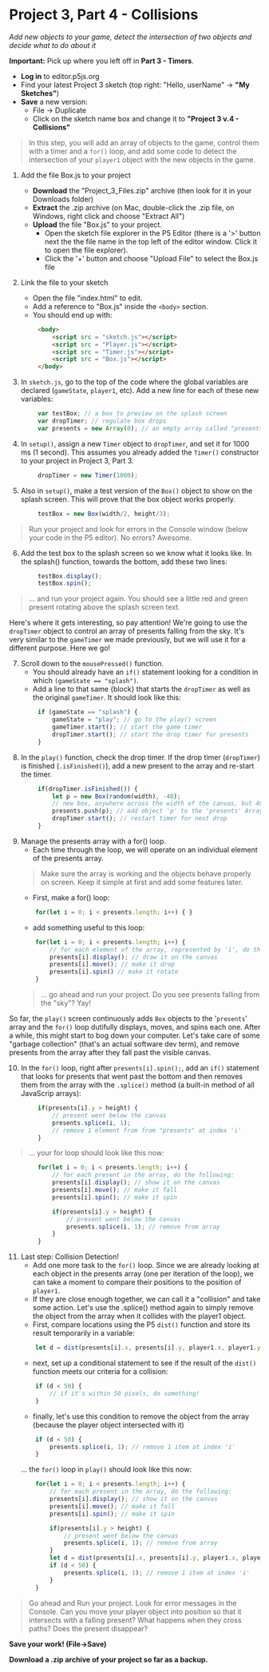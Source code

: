 <link href="../markdown.css" rel="stylesheet"></link> 

# Project 3, Part 4 - Collisions

*Add new objects to your game, detect the intersection of two objects and decide what to do about it*

**Important:** Pick up where you left off in **Part 3 - Timers**. 

* **Log in** to editor.p5js.org
* Find your latest Project 3 sketch (top right: "Hello, userName" -> **"My Sketches"**)
* **Save** a new version:
    * File -> Duplicate
    * Click on the sketch name box and change it to **"Project 3 v.4 - Collisions"**

> In this step, you will add an array of objects to the game, control them with a timer and a `for()` loop, and add some code to detect the intersection of your `player1` object with the new objects in the game.

1. Add the file Box.js to your project
    * **Download** the "Project_3_Files.zip" archive (then look for it in your Downloads folder)
    * **Extract** the .zip archive (on Mac, double-click the .zip file, on Windows, right click and choose "Extract All")
    * **Upload** the file "Box.js" to your project.
        * Open the sketch file explorer in the P5 Editor (there is a '>' button next the the file name in the top left of the editor window. Click it to open the file explorer).
        * Click the '+' button and choose "Upload File" to select the Box.js file

2. Link the file to your sketch
    * Open the file "index.html" to edit.
    * Add a reference to "Box.js" inside the `<body>` section. 
    * You should end up with:
```html
        <body>
            <script src = "sketch.js"></script>
            <script src = "Player.js"></script>
            <script src = "Timer.js"></script>
            <script src = "Box.js"></script>
        </body>
```

3. In `sketch.js`, go to the top of the code where the global variables are declared (`gameState`, `player1`, etc). Add a new line for each of these new variables:
```javascript
        var testBox; // a box to preview on the splash screen
        var dropTimer; // regulate box drops
        var presents = new Array(0); // an empty array called "presents"
 ```
4. In `setup()`, assign a new `Timer` object to `dropTimer`, and set it for 1000 ms (1 second). This assumes you already added the `Timer()` constructor to your project in Project 3, Part 3.
```javascript
        dropTimer = new Timer(1000);
```

5. Also in `setup()`, make a test version of the `Box()` object to show on the splash screen. This will prove that the box object works properly.
```javascript
        testBox = new Box(width/2, height/3);
```
> Run your project and look for errors in the Console window (below your code in the P5 editor). No errors? Awesome.

6. Add the test box to the splash screen so we know what it looks like. In the splash() function, towards the bottom, add these two lines:
```javascript
        testBox.display();
        testBox.spin();
```
> ... and run your project again. You should see a little red and green present rotating above the splash screen text.

Here's where it gets interesting, so pay attention! We're going to use the `dropTimer` object to control an array of presents falling from the sky. It's very similar to the `gameTimer` we made previously, but we will use it for a different purpose. Here we go!

7. Scroll down to the `mousePressed()` function. 
    * You should already have an `if()` statement looking for a condition in which `(gameState == "splash")`.
    * Add a line to that same {block} that starts the `dropTimer` as well as the original `gameTimer`. It should look like this:
```javascript
        if (gameState == "splash") {
            gameState = "play"; // go to the play() screen
            gameTimer.start(); // start the game timer
            dropTimer.start(); // start the drop timer for presents
        }
```

8. In the `play()` function, check the drop timer. If the drop timer (`dropTimer`) is finished (`.isFinished()`), add a new present to the array and re-start the timer.
```javascript
        if(dropTimer.isFinished()) {
            let p = new Box(random(width), -40);
            // new box, anywhere across the width of the canvas, but 40px above the canvas
            presents.push(p); // add object 'p' to the 'presents' Array
            dropTimer.start(); // restart timer for next drop
        }
```

9. Manage the presents array with a for() loop.
    * Each time through the loop, we will operate on an individual element of the presents array.
    > Make sure the array is working and the objects behave properly on screen. Keep it simple at first and add some features later.
    * First, make a for() loop:
    ```javascript
        for(let i = 0; i < presents.length; i++) { }
    ```
    * add something useful to this loop:
    ```javascript
        for(let i = 0; i < presents.length; i++) {
            // for each element of the array, represented by 'i', do the following:
            presents[i].display(); // draw it on the canvas
            presents[i].move(); // make it drop
            presents[i].spin() // make it rotate
        }
    ```
    > ... go ahead and run your project. Do you see presents falling from the "sky"? Yay!

So far, the `play()` screen continuously adds `Box` objects to the '`presents`' array and the `for()` loop dutifully displays, moves, and spins each one. After a while, this might start to bog down your computer. Let's take care of some "garbage collection" (that's an actual software dev term), and remove presents from the array after they fall past the visible canvas.

10. In the `for()` loop, right after `presents[i].spin();`, add an `if()` statement that looks for presents that went past the bottom and then removes them from the array with the `.splice()` method (a built-in method of all JavaScrip arrays):
```javascript
        if(presents[i].y > height) {
            // present went below the canvas
            presents.splice(i, 1);
            // remove 1 element from from "presents" at index 'i'
        }
```
> ... your for loop should look like this now:
```javascript
        for(let i = 0; i < presents.length; i++) { 
            // for each present in the array, do the following:
            presents[i].display(); // show it on the canvas
            presents[i].move(); // make it fall
            presents[i].spin(); // make it spin

            if(presents[i].y > height) {
                // present went below the canvas
                presents.splice(i, 1); // remove from array
            }
        }
```
11. Last step: Collision Detection!
    * Add one more task to the `for()` loop. Since we are already looking at each object in the presents array (one per iteration of the loop), we can take a moment to compare their positions to the position of `player1`.
    * If they are close enough together, we can call it a "collision" and take some action. Let's use the .splice() method again to simply remove the object from the array when it collides with the player1 object.
    * First, compare locations using the P5 `dist()` function and store its result temporarily in a variable:
    ```javascript
        let d = dist(presents[i].x, presents[i].y, player1.x, player1.y);
    ```
    * next, set up a conditional statement to see if the result of the `dist()` function meets our criteria for a collision:
    ```javascript
        if (d < 50) {
            // if it's within 50 pixels, do something!
        }
    ```
    * finally, let's use this condition to remove the object from the array (because the player object intersected with it)
    ```javascript
        if (d < 50) {
            presents.splice(i, 1); // remove 1 item at index 'i'
        }
    ```
    ... the `for()` loop in `play()` should look like this now:
    ```javascript
        for(let i = 0; i < presents.length; i++) { 
            // for each present in the array, do the following:
            presents[i].display(); // show it on the canvas
            presents[i].move(); // make it fall
            presents[i].spin(); // make it spin

            if(presents[i].y > height) {
                // present went below the canvas
                presents.splice(i, 1); // remove from array
            }
            let d = dist(presents[i].x, presents[i].y, player1.x, player1.y);
            if (d < 50) {
                presents.splice(i, 1); // remove 1 item at index 'i'
            }
        }
    ```
> Go ahead and Run your project. Look for error messages in the Console. Can you move your player object into position so that it intersects with a falling present? What happens when they cross paths? Does the present disappear?

**Save your work! (File->Save)**

**Download a .zip archive of your project so far as a backup.**

